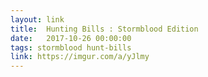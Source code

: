 ```yaml
---
layout: link
title:  Hunting Bills : Stormblood Edition
date:   2017-10-26 00:00:00
tags: stormblood hunt-bills
link: https://imgur.com/a/yJlmy
---
```


